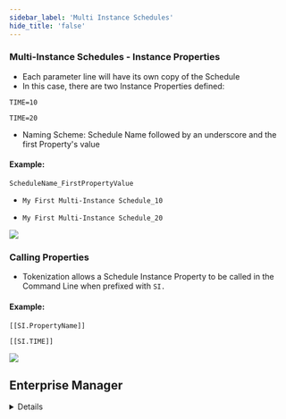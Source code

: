 ```yaml
---
sidebar_label: 'Multi Instance Schedules'
hide_title: 'false'
---
```



### Multi-Instance Schedules - Instance Properties

* Each parameter line will have its own copy of the Schedule
* In this case, there are two Instance Properties defined:

```TIME=10```

```TIME=20```

* Naming Scheme: Schedule Name followed by an underscore and the first Property's value

#### Example:

```ScheduleName_FirstPropertyValue```

* ```My First Multi-Instance Schedule_10```

* ```My First Multi-Instance Schedule_20```

![](../static/imgadvanced/InstanceSchedule1020_SM.png)

### Calling Properties 

* Tokenization allows a Schedule Instance Property to be called in the Command Line when prefixed with ```SI.```

#### Example:

```[[SI.PropertyName]]```

```[[SI.TIME]]```

![](../static/imgadvanced/CallingProperties_SM.png)  

## Enterprise Manager

<details>

#### Multi-Instance Schedules - Instance Properties

* Each parameter line will have its own copy of the Schedule
* In this case, there are two Instance Properties defined:

```TIME=10```

```TIME=20```

* Naming Scheme: Schedule Name followed by an underscore and the first Property's value

##### Example:

```ScheduleName_FirstPropertyValue```

* ```My First Multi-Instance Schedule_10```

* ```My First Multi-Instance Schedule_20```


![](../static/imgadvanced/InstanceSchedule1020.png)

#### Calling Properties 

* Tokenization allows a Schedule Instance Property to be called in the Command Line when prefixed with ```SI.```

##### Example:

```[[SI.PropertyName]]```

```[[SI.TIME]]```

![](../static/imgadvanced/CallingProperties.png) 

</details>